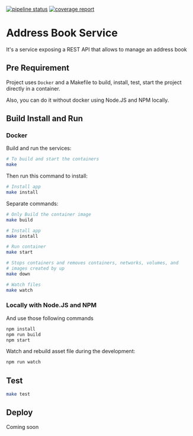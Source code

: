 [![pipeline status](https://gitlab.com/vschoener/addressbook/badges/master/pipeline.svg)](https://gitlab.com/vschoener/addressbook/commits/master) [![coverage report](https://gitlab.com/vschoener/addressbook/badges/master/coverage.svg)](https://gitlab.com/vschoener/addressbook/commits/master)

# Address Book Service

It's a service exposing a REST API that allows to manage an address book

## Pre Requirement

Project uses `Docker` and a Makefile to build, install, test, start the project directly in a container.

Also, you can do it without docker using Node.JS and NPM locally.


## Build Install and Run

### Docker

Build and run the services:
```bash
# To build and start the containers
make 
```

Then run this command to install:
```bash
# Install app
make install
```

Separate commands:
```bash
# Only Build the container image
make build

# Install app
make install

# Run container
make start

# Stops containers and removes containers, networks, volumes, and
# images created by up
make down

# Watch files
make watch
```

### Locally with Node.JS and NPM
And use those following commands
```bash
npm install
npm run build
npm start
```

Watch and rebuild asset file during the development:
```bash
npm run watch
```

## Test

```bash
make test
```

## Deploy

Coming soon

